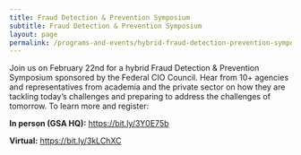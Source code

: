 ```yaml
---
title: Fraud Detection & Prevention Symposium
subtitle: Fraud Detection & Prevention Symposium
layout: page
permalink: /programs-and-events/hybrid-fraud-detection-prevention-symposium/
---
```


Join us on February 22nd for a hybrid Fraud Detection & Prevention Symposium sponsored by the Federal CIO Council. Hear from 10+ agencies and representatives from academia and the private sector on how they are tackling today’s challenges and preparing to address the challenges of tomorrow. To learn more and register:

<b>In person (GSA HQ):</b> <a href="https://bit.ly/3Y0E75b">https://bit.ly/3Y0E75b</a>

<b>Virtual:</b> <a href="https://bit.ly/3kLChXC">https://bit.ly/3kLChXC</a>

